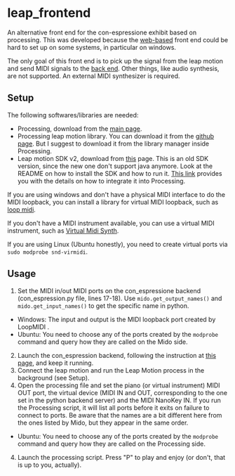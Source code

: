 # leap_frontend
An alternative front end for the con-espressione exhibit based on processing. This was developed because the [web-based](https://github.com/IMAGINARY/con-espressione-ui) front end could be hard to set up on some systems, in particular on windows.

 
The only goal of this front end is to pick up the signal from the leap motion and send MIDI signals to the [back end](https://github.com/IMAGINARY/con-espressione).
Other things, like audio synthesis, are not supported. An external MIDI synthesizer is required.

## Setup
The following softwares/libraries are needed:
- Processing, download from the [main page](https://processing.org/).
- Processing leap motion library. You can download it from the [github page](https://github.com/nok/leap-motion-processing). But I suggest to download it from the library manager inside Processing.
- Leap motion SDK v2, download from [this](https://developer-archive.leapmotion.com/v2) page. This is an old SDK version, since the new one don't support java anymore. Look at the README on how to install the SDK and how to run it. [This link](https://developer-archive.leapmotion.com/documentation/java/devguide/Leap_Processing.html) provides you with the details on how to integrate it into Processing.

If you are using windows and don't have a physical MIDI interface to do the MIDI loopback, you can install a library for virtual MIDI loopback, such as [loop midi](https://www.tobias-erichsen.de/software/loopmidi.html).

If you don't have a MIDI instrument available, you can use a virtual MIDI instrument, such as [Virtual Midi Synth](https://coolsoft.altervista.org/en/virtualmidisynth).

If you are using Linux (Ubuntu honestly), you need to create virtual ports via `sudo modprobe snd-virmidi`.

## Usage
1. Set the MIDI in/out MIDI ports on the con_espressione backend (con_espression.py file, lines 17-18). Use `mido.get_output_names()` and `mido.get_input_names()` to get the specific name in python.
- Windows:
	 The input and output is the MIDI loopback port created by LoopMIDI .
- Ubuntu:
	You need to choose any of the ports created by the `modprobe` command and query how they are called on the Mido side. 
2. Launch the con_espression backend, following the instruction at [this page](https://github.com/IMAGINARY/con-espressione), and keep it running.
3. Connect the leap motion and run the Leap Motion process in the background (see Setup).
3. Open the processing file and set the piano (or virtual instrument) MIDI OUT port, the virtual device (MIDI IN and OUT, corresponding to the one set in the python backend server) and the MIDI NanoKey IN. If you run the Processing script, it will list all ports before it exits on failure to connect to ports. Be aware that the names are a bit different here from the ones listed by Mido, but they appear in the same order. 
- Ubuntu:
	You need to choose any of the ports created by the `modprobe` command and query how they are called on the Processing side.  
4. Launch the processing script. Press "P" to play and enjoy (or don't, that is up to you, actually).



